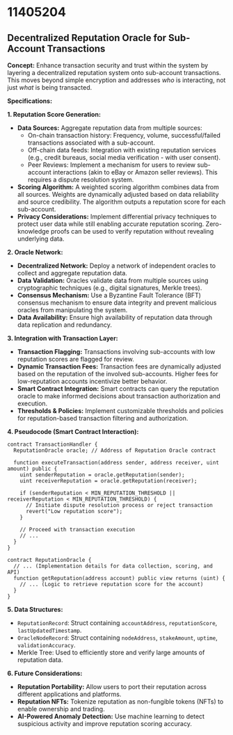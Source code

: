 # 11405204

## Decentralized Reputation Oracle for Sub-Account Transactions

**Concept:** Enhance transaction security and trust within the system by layering a decentralized reputation system onto sub-account transactions. This moves beyond simple encryption and addresses *who* is interacting, not just *what* is being transacted.

**Specifications:**

**1. Reputation Score Generation:**

*   **Data Sources:** Aggregate reputation data from multiple sources:
    *   On-chain transaction history: Frequency, volume, successful/failed transactions associated with a sub-account.
    *   Off-chain data feeds: Integration with existing reputation services (e.g., credit bureaus, social media verification - with user consent).
    *   Peer Reviews: Implement a mechanism for users to review sub-account interactions (akin to eBay or Amazon seller reviews). This requires a dispute resolution system.
*   **Scoring Algorithm:** A weighted scoring algorithm combines data from all sources. Weights are dynamically adjusted based on data reliability and source credibility. The algorithm outputs a reputation score for each sub-account.
*   **Privacy Considerations:** Implement differential privacy techniques to protect user data while still enabling accurate reputation scoring. Zero-knowledge proofs can be used to verify reputation without revealing underlying data.

**2. Oracle Network:**

*   **Decentralized Network:** Deploy a network of independent oracles to collect and aggregate reputation data.
*   **Data Validation:** Oracles validate data from multiple sources using cryptographic techniques (e.g., digital signatures, Merkle trees).
*   **Consensus Mechanism:** Use a Byzantine Fault Tolerance (BFT) consensus mechanism to ensure data integrity and prevent malicious oracles from manipulating the system.
*   **Data Availability:** Ensure high availability of reputation data through data replication and redundancy.

**3. Integration with Transaction Layer:**

*   **Transaction Flagging:** Transactions involving sub-accounts with low reputation scores are flagged for review.
*   **Dynamic Transaction Fees:** Transaction fees are dynamically adjusted based on the reputation of the involved sub-accounts. Higher fees for low-reputation accounts incentivize better behavior.
*   **Smart Contract Integration:** Smart contracts can query the reputation oracle to make informed decisions about transaction authorization and execution.
*   **Thresholds & Policies:** Implement customizable thresholds and policies for reputation-based transaction filtering and authorization.

**4. Pseudocode (Smart Contract Interaction):**

```
contract TransactionHandler {
  ReputationOracle oracle; // Address of Reputation Oracle contract

  function executeTransaction(address sender, address receiver, uint amount) public {
    uint senderReputation = oracle.getReputation(sender);
    uint receiverReputation = oracle.getReputation(receiver);

    if (senderReputation < MIN_REPUTATION_THRESHOLD || receiverReputation < MIN_REPUTATION_THRESHOLD) {
      // Initiate dispute resolution process or reject transaction
      revert("Low reputation score");
    }

    // Proceed with transaction execution
    // ...
  }
}

contract ReputationOracle {
  // ... (Implementation details for data collection, scoring, and API)
  function getReputation(address account) public view returns (uint) {
    // ... (Logic to retrieve reputation score for the account)
  }
}
```

**5.  Data Structures:**

*   `ReputationRecord`: Struct containing `accountAddress`, `reputationScore`, `lastUpdatedTimestamp`.
*   `OracleNodeRecord`: Struct containing `nodeAddress`, `stakeAmount`, `uptime`, `validationAccuracy`.
*   Merkle Tree: Used to efficiently store and verify large amounts of reputation data.

**6.  Future Considerations:**

*   **Reputation Portability:** Allow users to port their reputation across different applications and platforms.
*   **Reputation NFTs:** Tokenize reputation as non-fungible tokens (NFTs) to enable ownership and trading.
*   **AI-Powered Anomaly Detection:** Use machine learning to detect suspicious activity and improve reputation scoring accuracy.